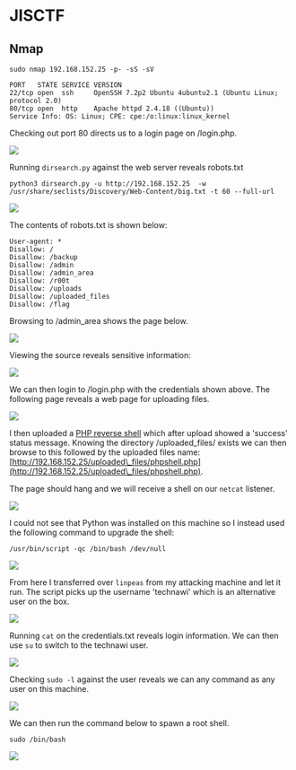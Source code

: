 # JISCTF

## Nmap

```
sudo nmap 192.168.152.25 -p- -sS -sV

PORT   STATE SERVICE VERSION
22/tcp open  ssh     OpenSSH 7.2p2 Ubuntu 4ubuntu2.1 (Ubuntu Linux; protocol 2.0)
80/tcp open  http    Apache httpd 2.4.18 ((Ubuntu))
Service Info: OS: Linux; CPE: cpe:/o:linux:linux_kernel
```

Checking out port 80 directs us to a login page on /login.php.

![](<../../../.gitbook/assets/image (1204).png>)

Running `dirsearch.py` against the web server reveals robots.txt

```
python3 dirsearch.py -u http://192.168.152.25  -w /usr/share/seclists/Discovery/Web-Content/big.txt -t 60 --full-url  
```

![](<../../../.gitbook/assets/image (1205).png>)

The contents of robots.txt is shown below:

```
User-agent: *
Disallow: /
Disallow: /backup
Disallow: /admin
Disallow: /admin_area
Disallow: /r00t
Disallow: /uploads
Disallow: /uploaded_files
Disallow: /flag
```

Browsing to /admin\_area shows the page below.

![](<../../../.gitbook/assets/image (1206).png>)

Viewing the source reveals sensitive information:

![](<../../../.gitbook/assets/image (1207).png>)

We can then login to /login.php with the credentials shown above. The following page reveals a web page for uploading files.

![](<../../../.gitbook/assets/image (1208).png>)

I then uploaded a [PHP reverse shell](https://github.com/pentestmonkey/php-reverse-shell) which after upload showed a 'success' status message. Knowing the directory /uploaded\_files/ exists we can then browse to this followed by the uploaded files name: [http://192.168.152.25/uploaded\_files/phpshell.php](http://192.168.152.25/uploaded\_files/phpshell.php).

The page should hang and we will receive a shell on our `netcat` listener.

![](<../../../.gitbook/assets/image (1209).png>)

I could not see that Python was installed on this machine so I instead used the following command to upgrade the shell:

```
/usr/bin/script -qc /bin/bash /dev/null
```

![](<../../../.gitbook/assets/image (1210).png>)

From here I transferred over `linpeas` from my attacking machine and let it run. The script picks up the username 'technawi' which is an alternative user on the box.

![](<../../../.gitbook/assets/image (1211).png>)

Running `cat` on the credentials.txt reveals login information. We can then use `su` to switch to the technawi user.

![](<../../../.gitbook/assets/image (1212).png>)

Checking `sudo -l` against the user reveals we can any command as any user on this machine.

![](<../../../.gitbook/assets/image (1213).png>)

We can then run the command below to spawn a root shell.

```
sudo /bin/bash
```

![](<../../../.gitbook/assets/image (1214).png>)
